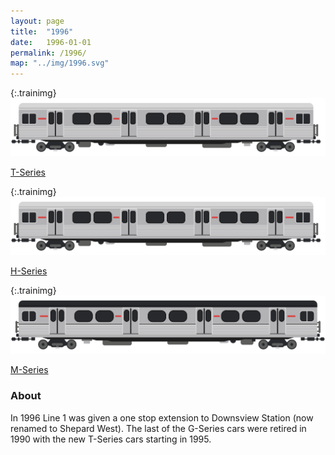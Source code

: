 ```yaml
---
layout: page
title:  "1996"
date:   1996-01-01
permalink: /1996/
map: "../img/1996.svg"
---
```


{:.trainimg}
![T-Series](../img/h-series.svg)

[T-Series](https://en.wikipedia.org/wiki/T_series_(Toronto_subway))

{:.trainimg}
![H-Series](../img/h-series.svg)

[H-Series](https://en.wikipedia.org/wiki/H_series_(Toronto_subway))

{:.trainimg}
![M-Series](../img/m-series.svg)

[M-Series](https://en.wikipedia.org/wiki/M_series_(Toronto_subway))

### About

In 1996 Line 1 was given a one stop extension to Downsview Station (now renamed to Shepard West).  The last of the G-Series cars were retired in 1990 with the new T-Series cars starting in 1995.